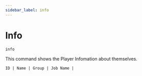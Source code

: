 ```yaml
---
sidebar_label: info
---
```


# Info

```
info
```

This command shows the Player Infomation about themselves.

`ID | Name | Group | Job Name |`
